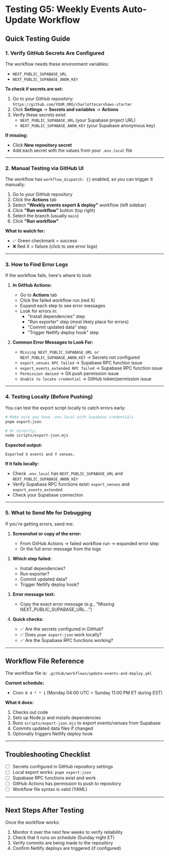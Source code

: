 # Testing G5: Weekly Events Auto-Update Workflow

## Quick Testing Guide

### 1. Verify GitHub Secrets Are Configured

The workflow needs these environment variables:
- `NEXT_PUBLIC_SUPABASE_URL`
- `NEXT_PUBLIC_SUPABASE_ANON_KEY`

**To check if secrets are set:**
1. Go to your GitHub repository: `https://github.com/YOUR_ORG/charlottecarshows-starter`
2. Click **Settings** → **Secrets and variables** → **Actions**
3. Verify these secrets exist:
   - `NEXT_PUBLIC_SUPABASE_URL` (your Supabase project URL)
   - `NEXT_PUBLIC_SUPABASE_ANON_KEY` (your Supabase anonymous key)

**If missing:**
- Click **New repository secret**
- Add each secret with the values from your `.env.local` file

---

### 2. Manual Testing via GitHub UI

The workflow has `workflow_dispatch: {}` enabled, so you can trigger it manually:

1. Go to your GitHub repository
2. Click the **Actions** tab
3. Select **"Weekly events export & deploy"** workflow (left sidebar)
4. Click **"Run workflow"** button (top right)
5. Select the branch (usually `main`)
6. Click **"Run workflow"**

**What to watch for:**
- ✅ Green checkmark = success
- ❌ Red X = failure (click to see error logs)

---

### 3. How to Find Error Logs

If the workflow fails, here's where to look:

1. **In GitHub Actions:**
   - Go to **Actions** tab
   - Click the failed workflow run (red X)
   - Expand each step to see error messages
   - Look for errors in:
     - "Install dependencies" step
     - "Run exporter" step (most likely place for errors)
     - "Commit updated data" step
     - "Trigger Netlify deploy hook" step

2. **Common Error Messages to Look For:**
   - `Missing NEXT_PUBLIC_SUPABASE_URL or NEXT_PUBLIC_SUPABASE_ANON_KEY` → Secrets not configured
   - `export_venues RPC failed` → Supabase RPC function issue
   - `export_events_extended RPC failed` → Supabase RPC function issue
   - `Permission denied` → Git push permission issue
   - `Unable to locate credential` → GitHub token/permission issue

---

### 4. Testing Locally (Before Pushing)

You can test the export script locally to catch errors early:

```bash
# Make sure you have .env.local with Supabase credentials
pnpm export:json

# Or directly:
node scripts/export-json.mjs
```

**Expected output:**
```
Exported X events and Y venues.
```

**If it fails locally:**
- Check `.env.local` has `NEXT_PUBLIC_SUPABASE_URL` and `NEXT_PUBLIC_SUPABASE_ANON_KEY`
- Verify Supabase RPC functions exist: `export_venues` and `export_events_extended`
- Check your Supabase connection

---

### 5. What to Send Me for Debugging

If you're getting errors, send me:

1. **Screenshot or copy of the error:**
   - From GitHub Actions → failed workflow run → expanded error step
   - Or the full error message from the logs

2. **Which step failed:**
   - Install dependencies?
   - Run exporter?
   - Commit updated data?
   - Trigger Netlify deploy hook?

3. **Error message text:**
   - Copy the exact error message (e.g., "Missing NEXT_PUBLIC_SUPABASE_URL...")

4. **Quick checks:**
   - ✅ Are the secrets configured in GitHub?
   - ✅ Does `pnpm export:json` work locally?
   - ✅ Are the Supabase RPC functions working?

---

## Workflow File Reference

The workflow file is: `.github/workflows/update-events-and-deploy.yml`

**Current schedule:**
- Cron: `0 4 * * 1` (Monday 04:00 UTC = Sunday 11:00 PM ET during EST)

**What it does:**
1. Checks out code
2. Sets up Node.js and installs dependencies
3. Runs `scripts/export-json.mjs` to export events/venues from Supabase
4. Commits updated data files if changed
5. Optionally triggers Netlify deploy hook

---

## Troubleshooting Checklist

- [ ] Secrets configured in GitHub repository settings
- [ ] Local export works: `pnpm export:json`
- [ ] Supabase RPC functions exist and work
- [ ] GitHub Actions has permission to push to repository
- [ ] Workflow file syntax is valid (YAML)

---

## Next Steps After Testing

Once the workflow works:
1. Monitor it over the next few weeks to verify reliability
2. Check that it runs on schedule (Sunday night ET)
3. Verify commits are being made to the repository
4. Confirm Netlify deploys are triggered (if configured)

